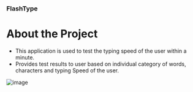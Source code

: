 ### FlashType
# About the Project
* This application is used to test the typing speed of the user within a minute.
* Provides test results to user based on individual category of words, characters and typing Speed of the user.

![image](https://github.com/sansavvy/Flashtype/assets/68282393/1f514244-0aa5-4f9c-97a7-5cab145d7dbb)


 









